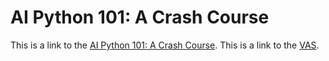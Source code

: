 # AI Python 101: A Crash Course

This is a link to the [AI Python 101: A Crash Course](https://vam-nexus.github.io/aipy101/index.html).
This is a link to the [VAS](https://vam-nexus.github.io/vas/index.html).

